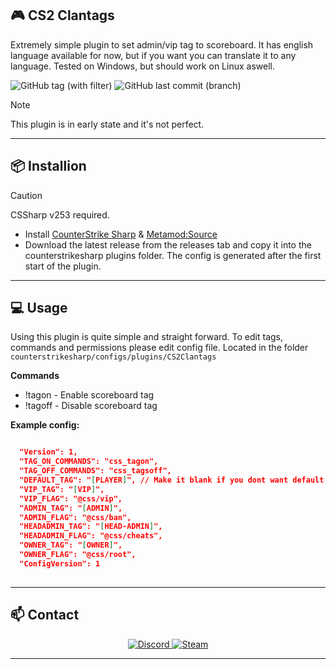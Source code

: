## 🎮 CS2 Clantags

Extremely simple plugin to set admin/vip tag to scoreboard. It has english language available for now, but if you want you can translate it to any language.
Tested on Windows, but should work on Linux aswell.

![GitHub tag (with filter)](https://img.shields.io/github/v/tag/asapverneri/CS2-Clantags?style=for-the-badge&label=Version)
![GitHub last commit (branch)](https://img.shields.io/github/last-commit/asapverneri/CS2-Clantags/dev?style=for-the-badge)

> [!NOTE]  
> This plugin is in early state and it's not perfect.

---

## 📦 Installion
> [!CAUTION]
> CSSharp v253 required.

- Install [CounterStrike Sharp](https://github.com/roflmuffin/CounterStrikeSharp) & [Metamod:Source](https://www.sourcemm.net/downloads.php/?branch=master)
- Download the latest release from the releases tab and copy it into the counterstrikesharp plugins folder.
The config is generated after the first start of the plugin.

---

## 💻 Usage

Using this plugin is quite simple and straight forward.
To edit tags, commands and permissions please edit config file.
Located in the folder `counterstrikesharp/configs/plugins/CS2Clantags`

**Commands**
- !tagon - Enable scoreboard tag
- !tagoff - Disable scoreboard tag

**Example config:**
```json

  "Version": 1,
  "TAG_ON_COMMANDS": "css_tagon",
  "TAG_OFF_COMMANDS": "css_tagsoff",
  "DEFAULT_TAG": "[PLAYER]", // Make it blank if you dont want default tag
  "VIP_TAG": "[VIP]",
  "VIP_FLAG": "@css/vip",
  "ADMIN_TAG": "[ADMIN]",
  "ADMIN_FLAG": "@css/ban",
  "HEADADMIN_TAG": "[HEAD-ADMIN]",
  "HEADADMIN_FLAG": "@css/cheats",
  "OWNER_TAG": "[OWNER]",
  "OWNER_FLAG": "@css/root",
  "ConfigVersion": 1
  
```
---

## 📫 Contact

<div align="center">
  <a href="https://discordapp.com/users/367644530121637888">
    <img src="https://img.shields.io/badge/Discord-7289DA?style=for-the-badge&logo=discord&logoColor=white" alt="Discord" />
  </a>
  <a href="https://steamcommunity.com/id/vvernerii/">
    <img src="https://img.shields.io/badge/Steam-000000?style=for-the-badge&logo=steam&logoColor=white" alt="Steam" />
  </a>
</div>

---
